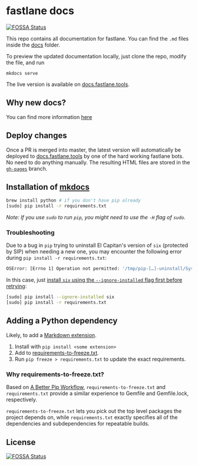 # fastlane docs
[![FOSSA Status](https://app.fossa.io/api/projects/git%2Bgithub.com%2Fazadbotan%2Fdocs.svg?type=shield)](https://app.fossa.io/projects/git%2Bgithub.com%2Fazadbotan%2Fdocs?ref=badge_shield)


This repo contains all documentation for fastlane. You can find the `.md` files inside the [docs](docs) folder.

To preview the updated documentation locally, just clone the repo, modify the file, and run

```
mkdocs serve
```

The live version is available on [docs.fastlane.tools](https://docs.fastlane.tools).

## Why new docs?

You can find more information [here](https://github.com/fastlane/docs/issues/5)

## Deploy changes

Once a PR is merged into master, the latest version will automatically be deployed to [docs.fastlane.tools](https://docs.fastlane.tools) by one of the hard working fastlane bots. No need to do anything manually. The resulting HTML files are stored in the [`gh-pages`](https://github.com/fastlane/docs/tree/gh-pages) branch.

## Installation of [mkdocs](http://www.mkdocs.org/)

```sh
brew install python # if you don't have pip already
[sudo] pip install -r requirements.txt
```

_Note: If you use `sudo` to run `pip`, you might need to use the `-H` flag of `sudo`._

### Troubleshooting

Due to a bug in `pip` trying to uninstall El Capitan's version of `six` (protected by SIP) when needing a new one, you may encounter the following error during `pip install -r requirements.txt`:

```sh
OSError: [Errno 1] Operation not permitted: '/tmp/pip-[…]-uninstall/System/Library/Frameworks/Python.framework/Versions/2.7/Extras/lib/python/six-1.4.1-py2.7.egg-info'
```

In this case, just [install `six` using the `--ignore-installed` flag first before retrying](https://github.com/pypa/pip/issues/3165#issuecomment-146666737):

```sh
[sudo] pip install --ignore-installed six
[sudo] pip install -r requirements.txt
```


## Adding a Python dependency

Likely, to add a [Markdown extension](https://pythonhosted.org/Markdown/extensions/).

1. Install with `pip install <some extension>`
2. Add <some extension> to [requirements-to-freeze.txt](requirements-to-freeze.txt).
3. Run `pip freeze > requirements.txt` to update the exact requirements.

### Why requirements-to-freeze.txt?

Based on [A Better Pip Workflow](http://www.kennethreitz.org/essays/a-better-pip-workflow),
`requirements-to-freeze.txt` and `requirements.txt` provide a similar experience
to Gemfile and Gemfile.lock, respectively.

`requirements-to-freeze.txt` lets you pick out the top level packages the
project depends on, while `requirements.txt` exactly specifies all of the
dependencies and subdependencies for repeatable builds.


## License
[![FOSSA Status](https://app.fossa.io/api/projects/git%2Bgithub.com%2Fazadbotan%2Fdocs.svg?type=large)](https://app.fossa.io/projects/git%2Bgithub.com%2Fazadbotan%2Fdocs?ref=badge_large)